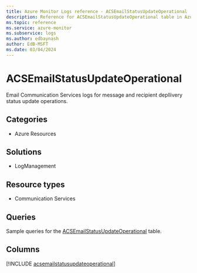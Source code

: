 ```yaml
---
title: Azure Monitor Logs reference - ACSEmailStatusUpdateOperational
description: Reference for ACSEmailStatusUpdateOperational table in Azure Monitor Logs.
ms.topic: reference
ms.service: azure-monitor
ms.subservice: logs
ms.author: edbaynash
author: EdB-MSFT
ms.date: 03/04/2024
---
```


# ACSEmailStatusUpdateOperational

Email Communication Services logs for message and recipient depllivery status update operations.


## Categories

- Azure Resources

## Solutions

- LogManagement

## Resource types

- Communication Services

## Queries

 Sample queries for the [ACSEmailStatusUpdateOperational](/azure/azure-monitor/reference/queries/acsemailstatusupdateoperational) table.


## Columns
  
[!INCLUDE [acsemailstatusupdateoperational](.././tables/includes/acsemailstatusupdateoperational-include.md)]
